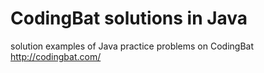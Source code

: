 # CodingBat solutions in Java
solution examples of Java practice problems on CodingBat http://codingbat.com/
